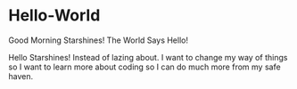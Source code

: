 # Hello-World

Good Morning Starshines! The World Says Hello!

Hello Starshines! 
Instead of lazing about.
I want to change my way of things so I want to learn more about coding so I can do much more from my safe haven.

